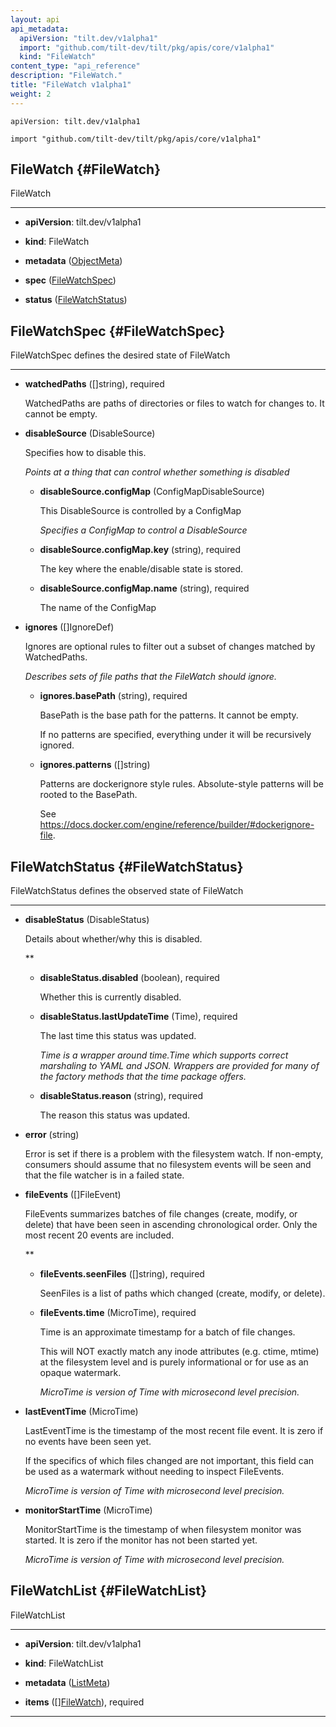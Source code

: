 ```yaml
---
layout: api
api_metadata:
  apiVersion: "tilt.dev/v1alpha1"
  import: "github.com/tilt-dev/tilt/pkg/apis/core/v1alpha1"
  kind: "FileWatch"
content_type: "api_reference"
description: "FileWatch."
title: "FileWatch v1alpha1"
weight: 2
---
```


`apiVersion: tilt.dev/v1alpha1`

`import "github.com/tilt-dev/tilt/pkg/apis/core/v1alpha1"`




## FileWatch {#FileWatch}


FileWatch

<hr>

- **apiVersion**: tilt.dev/v1alpha1


- **kind**: FileWatch


- **metadata** ([ObjectMeta](../meta/object-meta#ObjectMeta))


- **spec** ([FileWatchSpec](../core/file-watch-v1alpha1#FileWatchSpec))


- **status** ([FileWatchStatus](../core/file-watch-v1alpha1#FileWatchStatus))






## FileWatchSpec {#FileWatchSpec}


FileWatchSpec defines the desired state of FileWatch

<hr>

- **watchedPaths** ([]string), required

  WatchedPaths are paths of directories or files to watch for changes to. It cannot be empty.

- **disableSource** (DisableSource)

  Specifies how to disable this.

  <a name="DisableSource"></a>
  *Points at a thing that can control whether something is disabled*

  - **disableSource.configMap** (ConfigMapDisableSource)

    This DisableSource is controlled by a ConfigMap

    <a name="ConfigMapDisableSource"></a>
    *Specifies a ConfigMap to control a DisableSource*

  - **disableSource.configMap.key** (string), required

    The key where the enable/disable state is stored.

  - **disableSource.configMap.name** (string), required

    The name of the ConfigMap

- **ignores** ([]IgnoreDef)

  Ignores are optional rules to filter out a subset of changes matched by WatchedPaths.

  <a name="IgnoreDef"></a>
  *Describes sets of file paths that the FileWatch should ignore.*

  - **ignores.basePath** (string), required

    BasePath is the base path for the patterns. It cannot be empty.
    
    If no patterns are specified, everything under it will be recursively ignored.

  - **ignores.patterns** ([]string)

    Patterns are dockerignore style rules. Absolute-style patterns will be rooted to the BasePath.
    
    See https://docs.docker.com/engine/reference/builder/#dockerignore-file.





## FileWatchStatus {#FileWatchStatus}


FileWatchStatus defines the observed state of FileWatch

<hr>

- **disableStatus** (DisableStatus)

  Details about whether/why this is disabled.

  <a name="DisableStatus"></a>
  **

  - **disableStatus.disabled** (boolean), required

    Whether this is currently disabled.

  - **disableStatus.lastUpdateTime** (Time), required

    The last time this status was updated.

    <a name="Time"></a>
    *Time is a wrapper around time.Time which supports correct marshaling to YAML and JSON.  Wrappers are provided for many of the factory methods that the time package offers.*

  - **disableStatus.reason** (string), required

    The reason this status was updated.

- **error** (string)

  Error is set if there is a problem with the filesystem watch. If non-empty, consumers should assume that no filesystem events will be seen and that the file watcher is in a failed state.

- **fileEvents** ([]FileEvent)

  FileEvents summarizes batches of file changes (create, modify, or delete) that have been seen in ascending chronological order. Only the most recent 20 events are included.

  <a name="FileEvent"></a>
  **

  - **fileEvents.seenFiles** ([]string), required

    SeenFiles is a list of paths which changed (create, modify, or delete).

  - **fileEvents.time** (MicroTime), required

    Time is an approximate timestamp for a batch of file changes.
    
    This will NOT exactly match any inode attributes (e.g. ctime, mtime) at the filesystem level and is purely informational or for use as an opaque watermark.

    <a name="MicroTime"></a>
    *MicroTime is version of Time with microsecond level precision.*

- **lastEventTime** (MicroTime)

  LastEventTime is the timestamp of the most recent file event. It is zero if no events have been seen yet.
  
  If the specifics of which files changed are not important, this field can be used as a watermark without needing to inspect FileEvents.

  <a name="MicroTime"></a>
  *MicroTime is version of Time with microsecond level precision.*

- **monitorStartTime** (MicroTime)

  MonitorStartTime is the timestamp of when filesystem monitor was started. It is zero if the monitor has not been started yet.

  <a name="MicroTime"></a>
  *MicroTime is version of Time with microsecond level precision.*





## FileWatchList {#FileWatchList}


FileWatchList

<hr>

- **apiVersion**: tilt.dev/v1alpha1


- **kind**: FileWatchList


- **metadata** ([ListMeta](../meta/list-meta#ListMeta))


- **items** ([][FileWatch](../core/file-watch-v1alpha1#FileWatch)), required









<hr>



